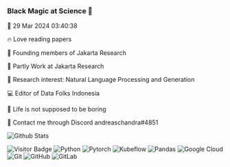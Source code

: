 
### Black Magic at Science 🎩

📅 29 Mar 2024 03:40:38

🔥 Love reading papers

💃 Founding members of Jakarta Research

💼 Partly Work at Jakarta Research

🔎 Research interest: Natural Language Processing and Generation

💻 Editor of Data Folks Indonesia

🤦 Life is not supposed to be boring

💬 Contact me through Discord andreaschandra#4851

![Github Stats](https://github-readme-stats.vercel.app/api?username=andreaschandra&show_icons=true)

![Visitor Badge](https://visitor-badge.laobi.icu/badge?page_id=andreaschandra.andreaschandra)
![Python](https://img.shields.io/badge/-Python-yellow?style=flat-square&logo=Python)
![Pytorch](https://img.shields.io/badge/-Pytorch-pink?style=flat-square&logo=Pytorch)
![Kubeflow](https://img.shields.io/badge/-Kubeflow-blue?style=flat-square&logo=Kubeflow)
![Pandas](https://img.shields.io/badge/-Pandas-purple?style=flat-square&logo=Pandas)
![Google Cloud](https://img.shields.io/badge/Google%20Cloud-black?style=flat-square&logo=google-cloud)
![Git](https://img.shields.io/badge/-Git-black?style=flat-square&logo=git)
![GitHub](https://img.shields.io/badge/-GitHub-181717?style=flat-square&logo=github)
![GitLab](https://img.shields.io/badge/-GitLab-FCA121?style=flat-square&logo=gitlab)

